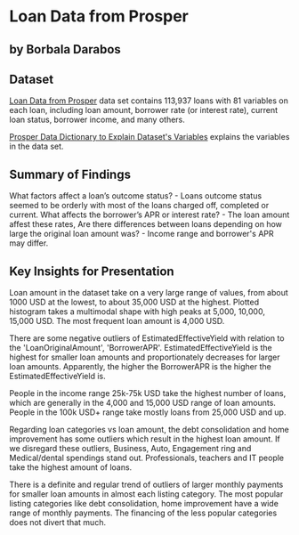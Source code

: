 # Loan Data from Prosper
## by Borbala Darabos


## Dataset

[Loan Data from Prosper](https://www.google.com/url?q=https://s3.amazonaws.com/udacity-hosted-downloads/ud651/prosperLoanData.csv&sa=D&ust=1554486256021000) data set contains 113,937 loans with 81 variables on each loan, including loan amount, borrower rate (or interest rate), current loan status, borrower income, and many others.

[Prosper Data Dictionary to Explain Dataset's Variables](https://docs.google.com/spreadsheets/d/1gDyi_L4UvIrLTEC6Wri5nbaMmkGmLQBk-Yx3z0XDEtI/edit#gid=0) explains the variables in the data set.


## Summary of Findings

What factors affect a loan’s outcome status? - Loans outcome status seemed to be orderly with most of the loans charged off, completed or current.
What affects the borrower’s APR or interest rate? - The loan amount affest these rates,
Are there differences between loans depending on how large the original loan amount was? - Income range and borrower's APR may differ.

## Key Insights for Presentation

Loan amount in the dataset take on a very large range of values, from about 1000 USD at the lowest, to about 35,000 USD at the highest. Plotted histogram takes a multimodal shape with high peaks at 5,000, 10,000, 15,000 USD. The most frequent loan amount is 4,000 USD.

There are some negative outliers of EstimatedEffectiveYield with relation to the 'LoanOriginalAmount', 'BorrowerAPR'. EstimatedEffectiveYield is the highest for smaller loan amounts and proportionately decreases for larger loan amounts. Apparently, the higher the BorrowerAPR is the higher the EstimatedEffectiveYield is.

People in the income range 25k-75k USD take the highest number of loans, which are generally in the 4,000 and 15,000 USD range of loan amounts. People in the 100k USD+ range take mostly loans from  25,000 USD and up.

Regarding loan categories vs loan amount, the debt consolidation and home improvement has some outliers which result in the highest loan amount. If we disregard these outliers, Business, Auto, Engagement ring and Medical/dental spendings stand out. Professionals, teachers and IT people take the highest amount of loans.

There is a definite and regular trend of outliers of larger monthly payments for smaller loan amounts in almost each listing category. The most popular listing categories like debt consolidation, home improvement have a wide range of monthly payments. The financing of the less popular categories does not divert that much. 
